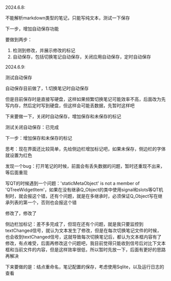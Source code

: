 2024.6.8:

不能解析markdown类型的笔记，只能写纯文本，测试一下保存

下一步，增加自动保存功能

要做到两步：
1. 检测到修改，并展示修改的标记
2. 自动保存，包括切换笔记自动保存，关闭应用自动保存，定时自动保存

2024.6.9:

测试自动保存


自动保存目前做了，1.切换笔记时自动保存

但是目前保存时是直接写硬盘，这样如果频繁切换笔记可能效率不高，后面改为先写内存，然后定时写到硬盘，但这样会可能丢数据，先暂时这样吧


下来要做一下，关闭时自动保存，增加保存和未保存的标记

测试关闭自动保存：已完成

下一步：增加保存和未保存的标记

思考：现在界面还比较简单，先给侧边栏增加标记吧，如果未保存，侧边栏的字体就设置为红色

发现一个bug：打开笔记的时候，前面会有丢失数据的问题，暂时还重现不出来，等后面重现

写QT的时候遇到一个问题：'staticMetaObject' is not a member of 'QTreeWidgetItem'，如果在没有继承Q_Object的类中使用signal和slots等QT机制时，就会报这个错，还有个问题，就是在多继承时，必须保证Q_Object写在继承列表的第一个，否则也会报这个错

修改了，修改了

侧边栏加标记：差不多完成了，但现在还有个问题，就是我只要监控到textChanged信号，就认为文本发生了修改，但是在每次切换笔记文件的时候，也会收到textChanged信号，这就导致每次切换笔记后，都认为文本框内容有了修改，有点难受，后面再修改这个问题吧，我目前觉得只能收到信号后对比下文本框和当前文件的内容，但是这样效率很低，所以暂时先放一下，后面有更好的思路再解决

下来要做的是：结点重命名，笔记配置的保存，考虑使用Sqlite，以及运行日志的查看